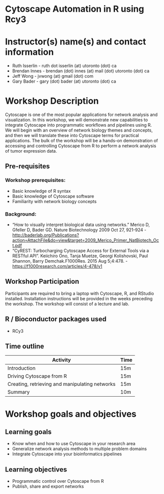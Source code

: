 # Cytoscape Automation in R using Rcy3

# Instructor(s) name(s) and contact information

* Ruth Isserlin - ruth dot isserlin (at) utoronto (dot) ca
* Brendan Innes - brendan (dot) innes (at) mail (dot) utoronto (dot) ca
* Jeff Wong - jvwong (at) gmail (dot) com 
* Gary Bader - gary (dot) bader (at) utoronto (dot) ca

# Workshop Description

Cytoscape is one of the most popular applications for network analysis and visualization. In this workshop, we will demonstrate new capabilities to integrate Cytoscape into programmatic workflows and pipelines using R. We will begin with an overview of network biology themes and concepts, and then we will translate these into Cytoscape terms for practical applications. The bulk of the workshop will be a hands-on demonstration of accessing and controlling Cytoscape from R to perform a network analysis of tumor expression data.

## Pre-requisites

### Workshop prerequisites:
* Basic knowledge of R syntax
* Basic knowledge of Cytoscape software
* Familiarity with network biology concepts

### Background:
* “How to visually interpret biological data using networks.” Merico D, Gfeller D, Bader GD. Nature Biotechnology 2009 Oct 27, 921-924 - http://baderlab.org/Publications?action=AttachFile&do=view&target=2009_Merico_Primer_NatBiotech_Oct.pdf
* “CyREST: Turbocharging Cytoscape Access for External Tools via a RESTful API”. Keiichiro Ono, Tanja Muetze, Georgi Kolishovski, Paul Shannon, Barry Demchak.F1000Res. 2015 Aug 5;4:478. - https://f1000research.com/articles/4-478/v1

## Workshop Participation
Participants are required to bring a laptop with Cytoscape, R, and RStudio installed.  Installation instructions will be provided in the weeks preceding the workshop.  The workshop will consist of a lecture and lab.

## R / Bioconductor packages used
* RCy3

## Time outline

| Activity                                       | Time |
|------------------------------------------------|------|
| Introduction                                   | 15m  |
| Driving Cytoscape from R                       | 15m  |
| Creating, retrieving and manipulating networks | 15m  |
| Summary                                        | 10m  |


# Workshop goals and objectives

## Learning goals

* Know when and how to use Cytoscape in your research area
* Generalize network analysis methods to multiple problem domains
* Integrate Cytoscape into your bioinformatics pipelines

## Learning objectives

* Programmatic control over Cytoscape from R
* Publish, share and export networks

